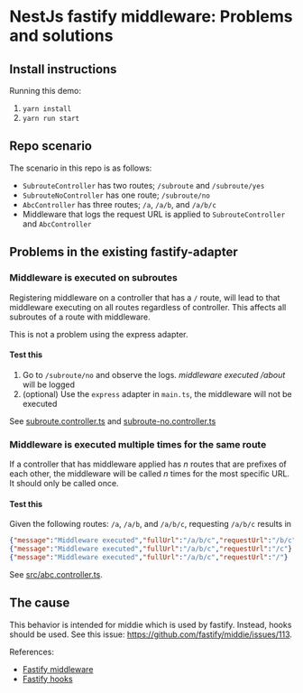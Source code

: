 # NestJs fastify middleware: Problems and solutions


## Install instructions
Running this demo:
1. `yarn install`
1. `yarn run start`


## Repo scenario
The scenario in this repo is as follows:
- `SubrouteController` has two routes; `/subroute` and `/subroute/yes`
- `SubrouteNoController` has one route; `/subroute/no`
- `AbcController` has three routes; `/a`, `/a/b`, and `/a/b/c`
- Middleware that logs the request URL is applied to `SubrouteController` and `AbcController`

## Problems in the existing fastify-adapter

### Middleware is executed on subroutes
Registering middleware on a controller that has a `/` route, will lead to that middleware executing on all routes regardless of controller. This affects all subroutes of a route with middleware.

This is not a problem using the express adapter.

#### Test this
1. Go to `/subroute/no` and observe the logs. _middleware executed /about_ will be logged
1. (optional) Use the `express` adapter in `main.ts`, the middleware will not
   be executed

See [subroute.controller.ts](./src/subroute/subroute.controller.ts) and [subroute-no.controller.ts](./src/subroute/subroute-no.controller.ts) 

### Middleware is executed multiple times for the same route
If a controller that has middleware applied has _n_ routes that are prefixes of each other, the middleware will be called _n_ times for the most specific URL. It should only be called once.

#### Test this
Given the following routes: `/a`, `/a/b`, and `/a/b/c`, requesting `/a/b/c` results in 
```json lines
{"message":"Middleware executed","fullUrl":"/a/b/c","requestUrl":"/b/c"}
{"message":"Middleware executed","fullUrl":"/a/b/c","requestUrl":"/c"}
{"message":"Middleware executed","fullUrl":"/a/b/c","requestUrl":"/"}
```

See [src/abc.controller.ts](./src/abc.controller.ts).

## The cause
This behavior is intended for middie which is used by fastify. Instead, hooks should be used. 
See this issue: <https://github.com/fastify/middie/issues/113>.

References:
- [Fastify middleware](https://www.fastify.io/docs/latest/Reference/Middleware/)
- [Fastify hooks](https://www.fastify.io/docs/latest/Reference/Hooks/)
